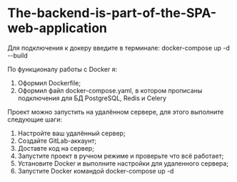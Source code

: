 # The-backend-is-part-of-the-SPA-web-application

Для подключения к докеру введите в терминале: docker-compose up -d --build

По функционалу работы с Docker я:

1. Оформил Dockerfile;
2. Оформил файл docker-compose.yaml, в котором прописаны подключения для БД PostgreSQL, Redis и Celery

Проект можно запустить на удалённом сервере, для этого выполните следующие шаги:

1. Настройте ваш удалённый сервер;
2. Создайте GitLab-аккаунт;
3. Доставте код на сервер;
4. Запустите проект в ручном режиме и проверьте что всё работает;
5. Установите Docker и выполните настройки для удаленного сервера;
6. Запустите Docker командой docker-compose up -d
